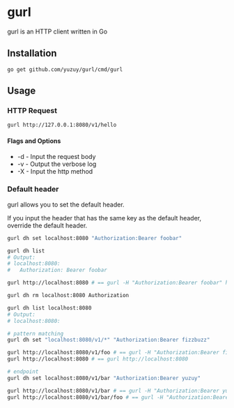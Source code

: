 # gurl

gurl is an HTTP client written in Go

## Installation

```
go get github.com/yuzuy/gurl/cmd/gurl
```

## Usage

### HTTP Request

```bash
gurl http://127.0.0.1:8080/v1/hello
```

#### Flags and Options

- -d - Input the request body
- -v - Output the verbose log
- -X - Input the http method

### Default header

gurl allows you to set the default header.

If you input the header that has the same key as the default header, override the default header.

```bash
gurl dh set localhost:8080 "Authorization:Bearer foobar"

gurl dh list
# Output:
# localhost:8080:
#   Authorization: Bearer foobar

gurl http://localhost:8080 # == gurl -H "Authorization:Bearer foobar" http://localhost:8080

gurl dh rm localhost:8080 Authorization

gurl dh list localhost:8080
# Output:
# localhost:8080:

# pattern matching
gurl dh set "localhost:8080/v1/*" "Authorization:Bearer fizzbuzz"

gurl http://localhost:8080/v1/foo # == gurl -H "Authorization:Bearer fizzbuzz" http://localhost:8080/v1/foo
gurl http://localhost:8080 # == gurl http://localhost:8080

# endpoint
gurl dh set localhost:8080/v1/bar "Authorization:Bearer yuzuy"

gurl http://localhost:8080/v1/bar # == gurl -H "Authorization:Bearer yuzuy" http://localhost:8080/v1/bar
gurl http://localhost:8080/v1/bar/foo # == gurl -H "Authorization:Bearer fizzbuzz" http://localhost:8080/v1/bar/foo
```
